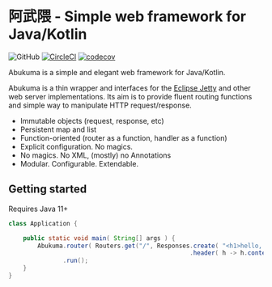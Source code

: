 # 阿武隈 - Simple web framework for Java/Kotlin

![GitHub](https://github.com/github/docs/actions/workflows/main.yml/badge.svg?branch=master)
[![CircleCI](https://circleci.com/gh/minebreaker/Abukuma.svg?style=svg)](https://circleci.com/gh/minebreaker/Abukuma)
[![codecov](https://codecov.io/gh/minebreaker/Abukuma/branch/master/graph/badge.svg)](https://codecov.io/gh/minebreaker/Abukuma)

Abukuma is a simple and elegant web framework for Java/Kotlin.

Abukuma is a thin wrapper and interfaces for the [Eclipse Jetty](https://www.eclipse.org/jetty)
and other web server implementations.
Its aim is to provide fluent routing functions and simple way to manipulate HTTP request/response.


* Immutable objects (request, response, etc)
* Persistent map and list
* Function-oriented (router as a function, handler as a function)
* Explicit configuration. No magics.
* No magics. No XML, (mostly) no Annotations
* Modular. Configurable. Extendable.


## Getting started

Requires Java 11+

```java
class Application {

    public static void main( String[] args ) {
        Abukuma.router( Routers.get("/", Responses.create( "<h1>hello, world</h1>" )
                                                  .header( h -> h.contentType( "text/html" ) ) ) )
               .run();
    }
}
```
